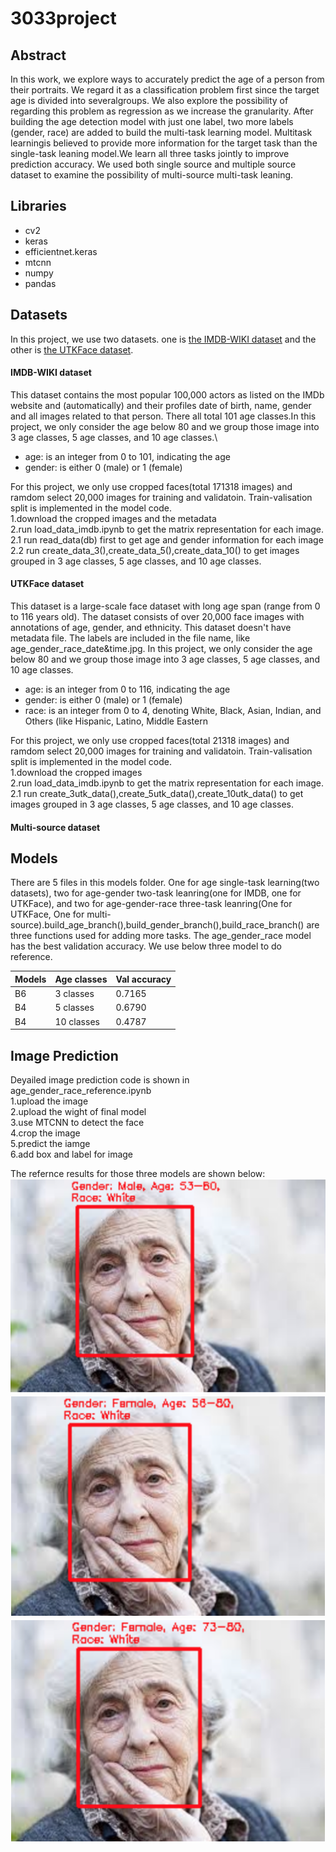 # 3033project

## Abstract
In  this  work,  we  explore  ways  to  accurately predict  the  age  of  a  person  from  their  portraits.  We regard it as a classification problem first since the target age is divided into severalgroups.  We also explore the possibility of regarding  this  problem  as  regression  as  we  increase the granularity.  After building the age detection model with just one label, two more labels  (gender,  race)  are  added  to  build  the multi-task learning model.  Multitask learningis believed to provide more information for the target task than the single-task leaning model.We learn all three tasks jointly to improve prediction accuracy.  We used both single source and multiple source dataset to examine the possibility of multi-source multi-task leaning.

## Libraries
- cv2
- keras
- efficientnet.keras
- mtcnn 
- numpy
- pandas



## Datasets
In this project, we use two datasets. one is [the IMDB-WIKI dataset](https://data.vision.ee.ethz.ch/cvl/rrothe/imdb-wiki/) and the other is [the UTKFace dataset](https://susanqq.github.io/UTKFace/). 
#### IMDB-WIKI dataset
This dataset contains the most popular 100,000 actors as listed on the IMDb website and (automatically) and their profiles date of birth, name, gender and all images related to that person. There all total 101 age classes.In this project, we only consider the age below 80 and we group those image into 3 age classes, 5 age classes, and 10 age classes.\
- age: is an integer from 0 to 101, indicating the age
- gender: is either 0 (male) or 1 (female)

For this project, we only use cropped faces(total 171318 images) and ramdom select 20,000 images for training and validatoin. Train-valisation split is implemented in the model code.\
1.download the cropped images and the metadata\
2.run load_data_imdb.ipynb to get the matrix representation for each image.\
2.1 run read_data(db) first to get age and gender information for each image\
2.2 run create_data_3(),create_data_5(),create_data_10() to get images grouped in 3 age classes, 5 age classes, and 10 age classes.
#### UTKFace dataset
This dataset is a large-scale face dataset with long age span (range from 0 to 116 years old). The dataset consists of over 20,000 face images with annotations of age, gender, and ethnicity. This dataset doesn't have metadata file. The labels are included in the file name, like age_gender_race_date&time.jpg. In this project, we only consider the age below 80 and we group those image into 3 age classes, 5 age classes, and 10 age classes.
- age: is an integer from 0 to 116, indicating the age
- gender: is either 0 (male) or 1 (female)
- race: is an integer from 0 to 4, denoting White, Black, Asian, Indian, and Others (like Hispanic, Latino, Middle Eastern

For this project, we only use cropped faces(total 21318 images) and ramdom select 20,000 images for training and validatoin. Train-valisation split is implemented in the model code.\
1.download the cropped images\
2.run load_data_imdb.ipynb to get the matrix representation for each image.\
2.1 run create_3utk_data(),create_5utk_data(),create_10utk_data() to get images grouped in 3 age classes, 5 age classes, and 10 age classes.

#### Multi-source dataset


## Models
There are 5 files in this models folder. One for age single-task learning(two datasets), two for age-gender two-task leanring(one for IMDB, one for UTKFace), and two for age-gender-race three-task leanring(One for UTKFace, One for multi-source).build_age_branch(),build_gender_branch(),build_race_branch() are three functions used for adding more tasks.
The age_gender_race model has the best validation accuracy. We use below three model to do reference.

|  Models | Age classes|  Val accuracy |
|-----|-------|-------|
| B6 | 3 classes|0.7165|
| B4 | 5 classes|0.6790|
| B4 |  10 classes|0.4787|


## Image Prediction
Deyailed image prediction code is shown in age_gender_race_reference.ipynb\
1.upload the image\
2.upload the wight of final model\
3.use MTCNN to detect the face\
4.crop the image\
5.predict the iamge\
6.add box and label for image

The refernce results for those three models are shown below:
![image](https://github.com/Xi-Yang-project/3033project/blob/main/reference%20images/3ageclasses_prediction.png)
![image](https://github.com/Xi-Yang-project/3033project/blob/main/reference%20images/5ageclasses_prediction.png)
![image](https://github.com/Xi-Yang-project/3033project/blob/main/reference%20images/10ageclasses_prediction.png)










